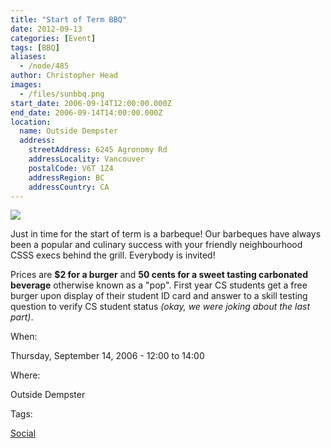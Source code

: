 ```yaml
---
title: "Start of Term BBQ"
date: 2012-09-13
categories: [Event]
tags: [BBQ]
aliases:
  - /node/485
author: Christopher Head
images:
  - /files/sunbbq.png
start_date: 2006-09-14T12:00:00.000Z
end_date: 2006-09-14T14:00:00.000Z
location:
  name: Outside Dempster
  address:
    streetAddress: 6245 Agronomy Rd
    addressLocality: Vancouver
    postalCode: V6T 1Z4
    addressRegion: BC
    addressCountry: CA
---
```


![](/files/sunbbq.png)

Just in time for the start of term is a barbeque! Our barbeques have always been a popular and culinary success with your friendly neighbourhood CSSS execs behind the grill. Everybody is invited!

Prices are **$2 for a burger** and **50 cents for a sweet tasting carbonated beverage** otherwise known as a "pop". First year CS students get a free burger upon display of their student ID card and answer to a skill testing question to verify CS student status _(okay, we were joking about the last part)_.

When: 

Thursday, September 14, 2006 - 12:00 to 14:00

Where: 

Outside Dempster

Tags: 

[Social](/social)
